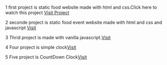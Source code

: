 1 first project is static food website made with html and css.Click here to watch this project [Visit Project](https://foodwebi.netlify.app/)

2 seconde project is static food event website made with html and css and javascript [Visit](https://foodrestore.netlify.app/)

3 Thrid project is made with vanilla javascript.[Visit](https://mealgene.netlify.app/)

4 Four project is simple clock[Visit](https://simgple.netlify.app/)

5 Five project is CountDown Clock[Visit](https://countdow.netlify.app/)
